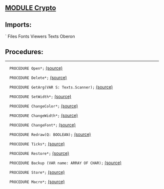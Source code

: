
## [MODULE Crypto](https://github.com/io-core/Crypto/blob/main/Crypto.Mod)

  ## Imports:
` Files Fonts Viewers Texts Oberon
## Procedures:
---

`  PROCEDURE Open*;` [(source)](https://github.com/io-core/Crypto/blob/main/Crypto.Mod#L36)


`  PROCEDURE Delete*;` [(source)](https://github.com/io-core/Crypto/blob/main/Crypto.Mod#L57)


`  PROCEDURE GetArg(VAR S: Texts.Scanner);` [(source)](https://github.com/io-core/Crypto/blob/main/Crypto.Mod#L66)


`  PROCEDURE SetWidth*;` [(source)](https://github.com/io-core/Crypto/blob/main/Crypto.Mod#L75)


`  PROCEDURE ChangeColor*;` [(source)](https://github.com/io-core/Crypto/blob/main/Crypto.Mod#L81)


`  PROCEDURE ChangeWidth*;` [(source)](https://github.com/io-core/Crypto/blob/main/Crypto.Mod#L89)


`  PROCEDURE ChangeFont*;` [(source)](https://github.com/io-core/Crypto/blob/main/Crypto.Mod#L97)


`  PROCEDURE Redraw(Q: BOOLEAN);` [(source)](https://github.com/io-core/Crypto/blob/main/Crypto.Mod#L106)


`  PROCEDURE Ticks*;` [(source)](https://github.com/io-core/Crypto/blob/main/Crypto.Mod#L117)


`  PROCEDURE Restore*;` [(source)](https://github.com/io-core/Crypto/blob/main/Crypto.Mod#L121)


`  PROCEDURE Backup (VAR name: ARRAY OF CHAR);` [(source)](https://github.com/io-core/Crypto/blob/main/Crypto.Mod#L125)


`  PROCEDURE Store*;` [(source)](https://github.com/io-core/Crypto/blob/main/Crypto.Mod#L136)


`  PROCEDURE Macro*;` [(source)](https://github.com/io-core/Crypto/blob/main/Crypto.Mod#L163)

